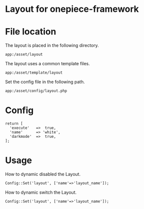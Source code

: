 Layout for onepiece-framework
===

# File location

 The layout is placed in the following directory.

```
app:/asset/layout
```

 The layout uses a common template files.

```
app:/asset/template/layout
```

 Set the config file in the following path.

```
app:/asset/config/layout.php
```

# Config

```app:/asset/config/layout.php
return [
  'execute'   =>  true,
  'name'      => 'white',
  'darkmode'  =>  true,
];
```

# Usage

 How to dynamic disabled the Layout.

```
Config::Set('layout', ['name'=>'layout_name']);
```

 How to dynamic switch the Layout.

```
Config::Set('layout', ['name'=>'layout_name']);
```
